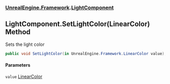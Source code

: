 ### [UnrealEngine.Framework](UnrealEngine_Framework.md 'UnrealEngine.Framework').[LightComponent](LightComponent.md 'UnrealEngine.Framework.LightComponent')
## LightComponent.SetLightColor(LinearColor) Method
Sets the light color  
```csharp
public void SetLightColor(in UnrealEngine.Framework.LinearColor value);
```
#### Parameters
<a name='UnrealEngine_Framework_LightComponent_SetLightColor(UnrealEngine_Framework_LinearColor)_value'></a>
`value` [LinearColor](LinearColor.md 'UnrealEngine.Framework.LinearColor')  
  
